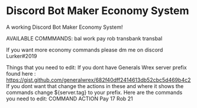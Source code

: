 # Discord Bot Maker Economy System
A working Discord Bot Maker Economy System!

AVAILABLE COMMMANDS:
bal
work
pay
rob
transbank
transbal

If you want more economy commands please dm me on discord Lurker#2019

Things that you need to edit:
If you dont have Generals Wrex server prefix found here : https://gist.github.com/generalwrex/682f40dff2414613db52cbc5d469b4c2
If you dont want that change the actions in these and where it shows the commands change ${server.tag} to your prefix. Here are the commands you need to edit:
COMMAND               ACTION
Pay                   17
Rob                   21
